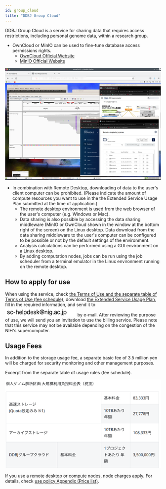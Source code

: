 ```yaml
---
id: group_cloud
title: "DDBJ Group Cloud"
---
```



DDBJ Group Cloud is a service for sharing data that requires access restrictions, including personal genome data, within a research group.

- OwnCloud or MinIO can be used to fine-tune database access permissions rights.
  - [OwnCloud Official Website](https://owncloud.com/)
  - [MinIO Official Website](https://min.io/)

![](group_cloud_fig.png)

- In combination with Remote Desktop, downloading of data to the user's client computer can be prohibited. (Please indicate the amount of compute resources you want to use in the the Extended Service Usage Plan submitted at the time of application.)
    - The remote desktop environment is used from the web browser of the user's computer (e.g. Windows or Mac).
    - Data sharing is also possible by accessing the data sharing middleware (MinIO or OwnCloud shown in the window at the bottom right of the screen) on the Linux desktop. Data download from the data sharing middleware to the user's computer can be configured to be possible or not by the default settings of the environment.
    - Analysis calculations can be performed using a GUI environment on a Linux desktop.
    - By adding computation nodes, jobs can be run using the job scheduler from a terminal emulator in the Linux environment running on the remote desktop.



## How to apply for use

 When using the service, check [the Terms of Use and the separate table of Terms of Use (fee schedule)](../application/use_policy.md), download [the Extended Service Usage Plan](../application/resource_extension.md), fill in the required information, and send it to ![](sc-helpdesk.png) by e-mail.  After reviewing the purpose of use, we will send you an invitation to use the billing service. Please note that this service may not be available depending on the congestion of the NIH's supercomputer.


## Usage Fees

In addition to the storage usage fee, a separate basic fee of 3.5 million yen will be charged for security monitoring and other management purposes.


Excerpt from the separate table of usage rules (fee schedule).


![](ddbj_group_cloud_price_table.png)


If you use a remote desktop or compute nodes, node charges apply.
For details, check [use policy Appendix (Price list)](../application/use_policy.md).
